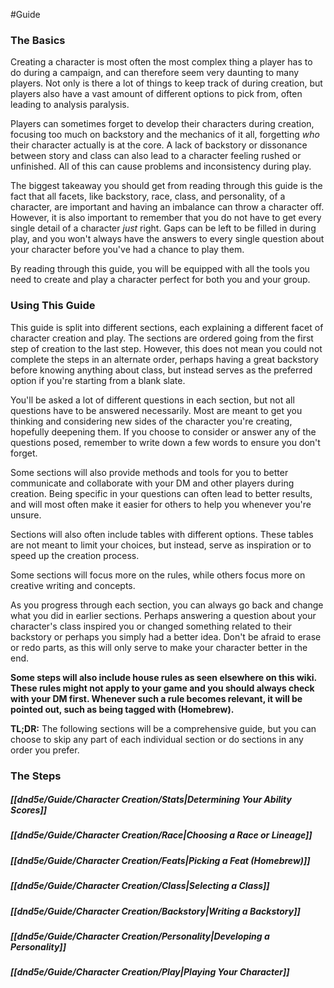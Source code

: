 #Guide
### The Basics
Creating a character is most often the most complex thing a player has to do during a campaign, and can therefore seem very daunting to many players. Not only is there a lot of things to keep track of during creation, but players also have a vast amount of different options to pick from, often leading to analysis paralysis.

Players can sometimes forget to develop their characters during creation, focusing too much on backstory and the mechanics of it all, forgetting *who* their character actually is at the core. A lack of backstory or dissonance between story and class can also lead to a character feeling rushed or unfinished. All of this can cause problems and inconsistency during play.

The biggest takeaway you should get from reading through this guide is the fact that all facets, like backstory, race, class, and personality, of a character, are important and having an imbalance can throw a character off. However, it is also important to remember that you do not have to get every single detail of a character *just* right. Gaps can be left to be filled in during play, and you won't always have the answers to every single question about your character before you've had a chance to play them.

By reading through this guide, you will be equipped with all the tools you need to create and play a character perfect for both you and your group.

### Using This Guide
This guide is split into different sections, each explaining a different facet of character creation and play. The sections are ordered going from the first step of creation to the last step. However, this does not mean you could not complete the steps in an alternate order, perhaps having a great backstory before knowing anything about class, but instead serves as the preferred option if you're starting from a blank slate.

You'll be asked a lot of different questions in each section, but not all questions have to be answered necessarily. Most are meant to get you thinking and considering new sides of the character you're creating, hopefully deepening them. If you choose to consider or answer any of the questions posed, remember to write down a few words to ensure you don't forget.

Some sections will also provide methods and tools for you to better communicate and collaborate with your DM and other players during creation. Being specific in your questions can often lead to better results, and will most often make it easier for others to help you whenever you're unsure.

Sections will also often include tables with different options. These tables are not meant to limit your choices, but instead, serve as inspiration or to speed up the creation process.

Some sections will focus more on the rules, while others focus more on creative writing and concepts.

As you progress through each section, you can always go back and change what you did in earlier sections. Perhaps answering a question about your character's class inspired you or changed something related to their backstory or perhaps you simply had a better idea. Don't be afraid to erase or redo parts, as this will only serve to make your character better in the end.

**Some steps will also include house rules as seen elsewhere on this wiki. These rules might not apply to your game and you should always check with your DM first. Whenever such a rule becomes relevant, it will be pointed out, such as being tagged with (Homebrew).**

**TL;DR:** The following sections will be a comprehensive guide, but you can choose to skip any part of each individual section or do sections in any order you prefer.

### The Steps
##### [[dnd5e/Guide/Character Creation/Stats\|Determining Your Ability Scores]]
##### [[dnd5e/Guide/Character Creation/Race\|Choosing a Race or Lineage]]
##### [[dnd5e/Guide/Character Creation/Feats\|Picking a Feat (Homebrew)]]
##### [[dnd5e/Guide/Character Creation/Class\|Selecting a Class]]
##### [[dnd5e/Guide/Character Creation/Backstory\|Writing a Backstory]]
##### [[dnd5e/Guide/Character Creation/Personality\|Developing a Personality]]
##### [[dnd5e/Guide/Character Creation/Play\|Playing Your Character]]